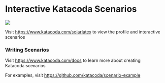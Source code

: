 # Interactive Katacoda Scenarios

[![](http://shields.katacoda.com/katacoda/solarlatex/count.svg)](https://www.katacoda.com/solarlatex "Get your profile on Katacoda.com")

Visit https://www.katacoda.com/solarlatex to view the profile and interactive scenarios

### Writing Scenarios
Visit https://www.katacoda.com/docs to learn more about creating Katacoda scenarios

For examples, visit https://github.com/katacoda/scenario-example
